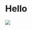 <h1>Hello</h1>
<img style="radius: 50%;" src="https://avatars.githubusercontent.com/u/139458754?s=400&u=6e394940c7c705cce7f1d3300ca917144b341879&v=4"/>

